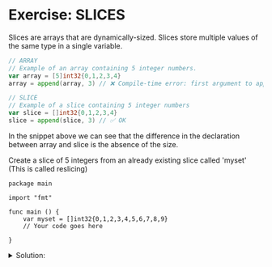 # Exercise: SLICES

Slices are arrays that are dynamically-sized.
Slices store multiple values of the same type in a single variable.

```go
// ARRAY
// Example of an array containing 5 integer numbers.
var array = [5]int32{0,1,2,3,4}
array = append(array, 3) // ❌ Compile-time error: first argument to append must be a slice

// SLICE
// Example of a slice containing 5 integer numbers
var slice = []int32{0,1,2,3,4}
slice = append(slice, 3) // ✅ OK
```

In the snippet above we can see that the difference in the declaration between array and slice is the absence of the size.

Create a slice of 5 integers from an already existing slice called 'myset'
(This is called reslicing)

```golang
package main

import "fmt"

func main () {
    var myset = []int32{0,1,2,3,4,5,6,7,8,9}
	// Your code goes here

}
```

<details>
<summary> Solution: </summary>

```golang
package main

import "fmt"

func main () {
    var myset = []int32{0,1,2,3,4,5,6,7,8,9}
	// Your code goes here
	var slice = myset[0:5]
	fmt.Println("Slice :", slice)
}
```

</details>
